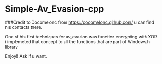 # Simple-Av_Evasion-cpp

###Credit to Cocomelonc from
 https://cocomelonc.github.com/ 
 u can find his contacts there. 

One of his first techniques for av_evasion was function encrypting with XOR
i implemeted that concept to all the functions that are part of Windows.h library

Enjoy!! Ask if u want. 
